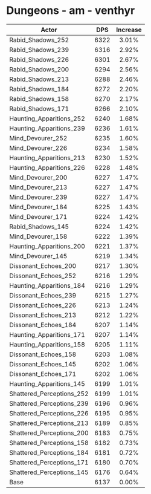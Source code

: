 # Dungeons - am - venthyr
| Actor | DPS | Increase |
|---|:---:|:---:|
|Rabid_Shadows_252|6322|3.01%|
|Rabid_Shadows_239|6316|2.92%|
|Rabid_Shadows_226|6301|2.67%|
|Rabid_Shadows_200|6294|2.56%|
|Rabid_Shadows_213|6288|2.46%|
|Rabid_Shadows_184|6272|2.20%|
|Rabid_Shadows_158|6270|2.17%|
|Rabid_Shadows_171|6266|2.10%|
|Haunting_Apparitions_252|6240|1.68%|
|Haunting_Apparitions_239|6236|1.61%|
|Mind_Devourer_252|6235|1.60%|
|Mind_Devourer_226|6234|1.58%|
|Haunting_Apparitions_213|6230|1.52%|
|Haunting_Apparitions_226|6228|1.48%|
|Mind_Devourer_200|6227|1.47%|
|Mind_Devourer_213|6227|1.47%|
|Mind_Devourer_239|6227|1.47%|
|Mind_Devourer_184|6225|1.43%|
|Mind_Devourer_171|6224|1.42%|
|Rabid_Shadows_145|6224|1.42%|
|Mind_Devourer_158|6222|1.39%|
|Haunting_Apparitions_200|6221|1.37%|
|Mind_Devourer_145|6219|1.34%|
|Dissonant_Echoes_200|6217|1.30%|
|Dissonant_Echoes_252|6216|1.29%|
|Haunting_Apparitions_184|6216|1.29%|
|Dissonant_Echoes_239|6215|1.27%|
|Dissonant_Echoes_226|6213|1.24%|
|Dissonant_Echoes_213|6212|1.22%|
|Dissonant_Echoes_184|6207|1.14%|
|Haunting_Apparitions_171|6207|1.14%|
|Haunting_Apparitions_158|6205|1.11%|
|Dissonant_Echoes_158|6203|1.08%|
|Dissonant_Echoes_145|6202|1.06%|
|Dissonant_Echoes_171|6202|1.06%|
|Haunting_Apparitions_145|6199|1.01%|
|Shattered_Perceptions_252|6199|1.01%|
|Shattered_Perceptions_239|6196|0.96%|
|Shattered_Perceptions_226|6195|0.95%|
|Shattered_Perceptions_213|6189|0.85%|
|Shattered_Perceptions_200|6183|0.75%|
|Shattered_Perceptions_158|6182|0.73%|
|Shattered_Perceptions_184|6181|0.72%|
|Shattered_Perceptions_171|6180|0.70%|
|Shattered_Perceptions_145|6176|0.64%|
|Base|6137|0.00%|
